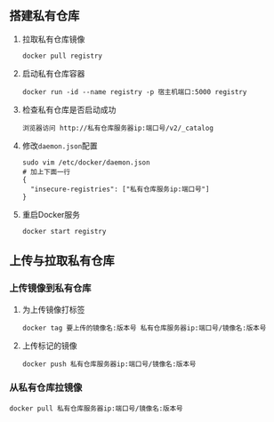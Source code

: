## 搭建私有仓库

1. 拉取私有仓库镜像

   ```shell
   docker pull registry
   ```

2. 启动私有仓库容器

   ```shell
   docker run -id --name registry -p 宿主机端口:5000 registry
   ```

3. 检查私有仓库是否启动成功

   ```shell
   浏览器访问 http://私有仓库服务器ip:端口号/v2/_catalog
   ```

4. 修改`daemon.json`配置

   ```shell
   sudo vim /etc/docker/daemon.json
   # 加上下面一行
   {
     "insecure-registries": ["私有仓库服务ip:端口号"]
   }
   ```

5. 重启Docker服务

   ```shell
   docker start registry
   ```

   

## 上传与拉取私有仓库

### 上传镜像到私有仓库

1. 为上传镜像打标签

   ```shell
   docker tag 要上传的镜像名:版本号 私有仓库服务器ip:端口号/镜像名:版本号
   ```

2. 上传标记的镜像

   ```shell
   docker push 私有仓库服务器ip:端口号/镜像名:版本号
   ```


### 从私有仓库拉镜像

```shell
docker pull 私有仓库服务器ip:端口号/镜像名:版本号
```